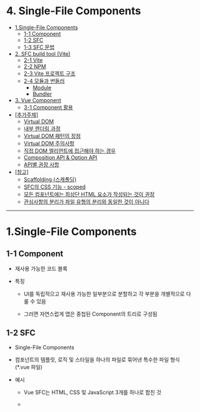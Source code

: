 # 4. Single-File Components

- [1.Single-File Components](#1single-file-components)
  - [1-1 Component](#1-1-component)
  - [1-2 SFC](#1-2-sfc)
  - [1-3 SFC 문법](#1-3-sfc-문법)
- [2. SFC build tool (Vite)](#2-sfc-build-tool-vite)
  - [2-1 Vite](#2-1-vite)
  - [2-2 NPM](#2-2-npm)
  - [2-3 Vite 프로젝트 구조](#2-3-vite-프로젝트-구조)
  - [2-4 모듈과 번들러](#2-4-모듈과-번들러)
    - [Module](#module)
    - [Bundler](#bundler)
- [3. Vue Component](#3-vue-component)
  - [3-1 Component 활용](#3-1-component-활용)
- [\[추가주제\]](#추가주제)
  - [Virtual DOM](#virtual-dom)
  - [내부 렌더링 과정](#내부-렌더링-과정)
  - [Virtual DOM 패턴의 장점](#virtual-dom-패턴의-장점)
  - [Virtual DOM 주의사항](#virtual-dom-주의사항)
  - [직접 DOM 엘리먼트에 접근해야 하는 경우](#직접-dom-엘리먼트에-접근해야-하는-경우)
  - [Composition API \& Option API](#composition-api--option-api)
  - [API별 권장 사항](#api별-권장-사항)
- [\[참고\]](#참고)
  - [Scaffolding (스캐폴딩)](#scaffolding-스캐폴딩)
  - [SFC의 CSS 기능 - scoped](#sfc의-css-기능---scoped)
  - [모든 컴포넌트에는 최상단 HTML 요소가 작성되는 것이 권장](#모든-컴포넌트에는-최상단-html-요소가-작성되는-것이-권장)
  - [관심사항의 분리가 파일 유형의 분리와 동일한 것이 아니다](#관심사항의-분리가-파일-유형의-분리와-동일한-것이-아니다)

----

# 1.Single-File Components

## 1-1 Component

- 재사용 가능한 코드 블록

- 특징
  
  - UI를 독립적으고 재사용 가능한 일부분으로 분할하고 각 부분을 개별적으로 다룰 수 있음
  
  - 그러면 자연스럽게 앱은 중첩된 Component의 트리로 구성됨

## 1-2 SFC

- Single-File Components

- 컴포넌트의 템플릿, 로직 및 스타일을 하나의 파일로 묶어낸 특수한 파일 형식 (\*.vue  파일)

- 예시
  
  - Vue SFC는 HTML, CSS 및 JavaScript 3개를 하나로 합친 것
  
  - <template>, <script>, <style> 블록은 하나의 파일에서 컴포넌의 뷰, 로직 및 스타일을 캡슐화하고 배치

## 1-3 SFC 문법

- 각 \*.vue 파일은 세 가지 유형의 최상위 언어 블록 <template>, <script>, <style>으로 구성됨

- 언어 블록의 작성 순서는 상관 없으나 일반적으로 template -> script -> style 순서로 작성
  
  - **vbase-3-setup**

- 언어 블록 - \<template>
  
  - 각 *.vue 파일은 최상위 <template>블록을 하나만 포함할 수 있음

- 언어 블록 - <script setup>
  
  - 각 *.vue 파일은 하나의 <script setup> 블록만 포함할 수 있음(일반 <script> 제외)
  
  - 컴포넌트의 setup() 함수로 사용되며 컴포넌트의 각 인스턴스에 대해 실행

- 언어 블록 - <style scoped>
  
  - *.vue 파일에는 여러 <style> 태그가 포함될 수 있음
  
  - scoped가 지정되면 CSS는 현재 컴포넌트에만 적용

<img title="" src="./img/sfc.png" alt="">

- 컴포넌트 사용하기
  
  - https://play.vuejs.org 에서 Vue 컴포넌트 코드 작성 및 미리보기
  
  - Vue SFC는 컴파일러를 통해 컴파일된 후 빌드되어야 함
  
  ➤ 실제 프로젝트에서는 일반적으로 SFC 컴파일러를 VITE와 같은 공식 빌드 도구를 사용해 사용

# 2. SFC build tool (Vite)

## 2-1 Vite

- 프론트엔드 개발 도구
  
  - https://vite.js.dev/

➤ 빠른 개발 환경을 위한 빌드 도구와 개발 서버를 제공

- Vite 프로젝트 생성

```bash
$ npm create vue@latest
```

- 프로젝트 폴도 이동 및 패키지 설치

```bash
$ cd vue-project
$ npm install
```

- vue 프로젝트 서버 실행

```bash
$ npm run dev
```

## 2-2 NPM

- Node Package Manager

- Node.js의 기본 패키지 관리자
  
  - Chrome의 V8 JavaScript 엔진을 기반으로 하는 **Server-Side** 실행 환경
    
    > 파이썬 패키지 관리자는 pip

- Node.js의 영향
  
  - 기존에 브라우저 안에서만 동작할 수 있었던 JavaScript를 브라우저가 아닌 서버 측에서도 실행할 수 있게 함
    
    - 프론트엔드와 백엔드에서 동일한 언어로 개발할 수 있게 됨
  
  - NPM을 활용해 수많은 오픈 소스 패키지와 라이브러리를 제공하여 개발자들이 손쉽게 코드를 공유하고 재사용할 수 있게 함

## 2-3 Vite 프로젝트 구조

<img title="" src="./img/vite structure.png" alt="">

- node_modules
  
  - Node.js 프로젝트에서 사용되는 외부 패키지들이 저장되는 디렉토리
  
  - 프로젝트의 의존성 모듈을 저장하고 관리하는 공간
  
  - 프로젝트가 실행될 때 필요한 라이브러리와 패키지들을 포함
  
  - .gitignore에 작성됨

- package-lock.json
  
  - 패키지들의 실제 설치 버전, 의존성 관계, 하위 패키지 등을 포함하여 패키지 설치에 필요한 모든 정보를 포함
  
  - 패키지들의 정확한 버전을 보장하여, 여러 개발자가 협업하거나 서버 환경에서 <mark>일관성있는 의존성을 유지</mark>하는데 도움을 줌
  
  - **npm install 명령**을 통해 패키지를 설치할 때, 명시된 버전과 의존성을 기반으로 설치

- package.json
  
  - 프로젝트의 메타 정보와 의존성 패키지 목록을 포함
  
  - 프로젝트의 이름, 버전, 작성자, 라이선스 등과 같은 메타 정보를 정의
    
     ➣ package-lock.json 과 함꼐 프로젝트의 의존성을 관리하고, 버전 충돌 및 일관성을 유지하는 역할

- **public 디렉토리**
  
  - 주로 다음 정적 파일을 위치 시킴
    
    - 소스코드에서 참조되지 않는
    
    - 항상 같은 이름을 같는
    
    - import 할 필요 없는
  
  - 항상 root 절대 경로를 사용하여 참조
    
    - public/icon.png는 소스코드에서 /icon.png로 참조할 수 있음
  
  - [Static Asset Handling | Vite](https://vitejs.dev/guide/assets.html#the-public-directory)

<img title="" src="./img/src.png" alt="">

- src 디렉토리
  
  - 프로젝트의 주요 소스 코드를 포함하는 곳
  
  - 컴포넌트, 스타일, 라우팅 등 프로젝트의 핵심 코드를 관리

- src/assets
  
  - 프로젝트 내에서 사용되는 자원(이미지, 폰트, 스타일 시트 등)을 관리
  
  - 컴포넌트 자체에서 참조하는 내부 파일을 저장하는데 사용
  
  - 컴포넌트가 아닌 곳에서는 public 디렉토리에 위치한 파일을 사용

- src/components
  
  - vue 컴포넌트들을 작성하는 곳

- src/App.vue
  
  - Vue 앱의 최상위 Root 컴포넌트
  
  - 다른 하위 컴포넌트들을 포함
  
  - 애플리케이션 전체의 레이아웃과 공통적인 요소를 정의

- src/main.js
  
  - Vue 인스턴스를 생성하고, 애플리케이션을 초기화하는 역할
  
  - 필요한 라이브러리를 import하고 전역 설정을 수행

<img title="" src="./img/index.png" alt="">

- index.html
  
  - Vue 앱의 기본 HTML 파일
  
  - 앱의 진입점(entry point)
  
  - Root 컴포넌트인 App.vue가 해당 페이지에 마운트(mount) 됨
    
    ➣ Vue  앱이 SPA인 이유
  
  - 필요한 스타일 시트, 스크립트 등의 외부 리소스를 로드할 수 있음
    
    - ex. bootstrap CDN

## 2-4 모듈과 번들러

### Module

- 프로그램을 구성하는 독립적인 코드 블록( \*.js 파일)

> - 개발하는 애플리케이션의 크기가 커지고 복잡해지면서 파일 하나에 모든 기능을 담기가 어려워 짐
> 
> - 따라서 자연스럽게 파일을 여러개로 분리하여 관리를 하게 되었고, 이 때 분리된 파일 각각이 모듈(module) 즉, js 파일 하나가 하나의 모듈
> 
> - 모듈의 수가 많아지고 라이브러리 혹인 모듈 간의 의존성(연결성)이 깊어지면서 특정한 곳에서 발생한 문제가 어떤 모듈 간의 문제인지 파악하기 어려워짐
> 
> - 복잡하고 깊은 모듈의 의존성 문제를 해결하기 위한 도구가 필요
>   
>   ➣ **Bundler**

[참고] node_modeuls의 의존성 깊이

<img title="" src="./img/node_modules.png" alt="">

### Bundler

- 여러 모듈과 파일을 하나(혹은 여러 개)의 번들로 묶어 최적화하여 애플리케이션에서 사용할 수 있게 만들어주는 도구

- 역할
  
  - 의존성 관리, 코드 최적화, 리소스 관리 등
  
  - Bundler가 하는 작업을 Bundling이라 함
  
  - Vite는 **Rollup**이라는 Bundler를 사용하며 개발자가 별도로 기타 환경설정에 신경쓰지 않도록 모두 설정해두고 있음

# 3. Vue Component

### 3-1 Component 활용

1. 컴포넌트 파일 생성

2. 컴포넌트 등록(import)
- 사전 준비
  
  1. 초기에 생성된 모든 컴포넌트 삭제(App.vue 제외)
  
  2. App.vue 코드 초기화

- 컴포넌트 파일 생성
  
  - MyComponent.vue 생성
  
  - App 컴포넌트에 MyComponent를 등록
  
  - App(부모) - MyComponent(자식) 관계 형성
  
  - **@** - 'src/' 경로를 뜻하는 약어
  
  ```v
  <!-- App.vue -->
  
  <template>
    <h1>App.vue</h1>
    <MyComponent />
    <MyComponent />
    <MyComponent />
    <MyComponent />
  </template>
  
  <script setup>
  // import MyComponent from "./components/MyComponent.vue"
  // 절대경로 /src/
  import MyComponent from "@/components/MyComponent.vue"
  </script>
  ```

- Component 이름 관련 스타일 가이드
  
  - https://vuejs.org/style-guide/rules-strongly-recommended.html

# [추가주제]

## Virtual DOM

- 가상의 DOM을 메모리에 저장하고 실제 DOM과 동기화하는 프로그래밍 개념

- 실제 DOM과의 변경 사항 비교를 통해 변경된 부분만 실제 DOM에 적용하는 방식

- 웹 어플리케이션의 성능을 향상시키기 위한 Vue의 내부 렌더링 기술

<img title="" src="./img/virtual dom.png" alt="">

## 내부 렌더링 과정

<img title="" src="./img/rendering.png" alt="">

## Virtual DOM 패턴의 장점

- 효율성
  
  - 실제 DOM 조작을 최소화하고, 변경된 부분만 업데이트하여 성능을 향상

- 반응성
  
  - 데이터의 변경을 감지하고, Virtual DOM을 효율적으로 갱신하여 UI를 자동으로 업데이트

- 추상화
  
  - 개발자는 실제 DOM 조작을 Vue에게 맡기고 컴포넌트와 템플릿을 활용하는 추상화된 프로그래밍 방식으로 원하는 UI 구조를 구성하고 관리할 수 있음

## Virtual DOM 주의사항

- 실제 DOM에 직접 접근하지 말 것
  
  - JavaScript에서 사용하는 DOM 접근 관련 메서드 사용 금지
  
  - querySelector, createElement, addEventListener 등
  
  ➤ Vue의 ref와 Lifecycle Hook 함수를 사용해 간접적으로 접근하여 조작할 것

## 직접 DOM 엘리먼트에 접근해야 하는 경우

- ref 속성을 사용하여 특정 DOM 엘리먼트에 직접적인 참조를 얻을 수 있음

```html
<template>
  <input ref="input">
</template>

<script setup>
import { ref, onMounted } from 'vue'

// 변수명은 템플릿 ref 값과 일치해야 함
const input = ref(null)

onMounted(() => {
  console.log(input.value) // <input>
})
</script>
```

## Composition API & Option API

- Composition API
  
  - import 해서 가져온 API 함수들을 사용하여 컴포넌트의 로직을 정의
  
  - Vue3 에서의 권장 방식
  
  <img title="" src="./img/composition API.png" alt="">

- Option API
  
  - data, methods 및 mounted 같은 객체를 사용하여 컴포넌트의 로직을 정의
  
  - Vue2에서의 작성 방식
  
  <img title="" src="./img/option API.png" alt="">

## API별 권장 사항

- Compostiion API + SFC
  
  - 규모가 있는 앱의 전체를 구축하려는 경우

- Option API
  
  - 빌드 도구를 사용하지 않거나 복잡성이 낮은 프로젝트에서 사용하려는 경우

- https://vuejs.org/guide/extras/composition-api-faq.html

# [참고]

## Scaffolding (스캐폴딩)

- 새로운 프로젝트나 모듈을 시작하기 위해 초기 구조와 기본 코드를 자동으로 생성하는 과정

- 개발자들이 프로젝트를 시작하는데 도움을 주는 틀이나 기반을 제공하는 작업

- 초기 설정, 폴더 구조, 파일 템플릿, 기본 코드 등을 자동으로 생성하여 개발자가 시작할 때 시간과 노력을 절약하고 일관된 구조를 유지할 수 있도록 도와줌

## SFC의 CSS 기능 - scoped

- scoped를 사용하면 부모 컴포넌트의 스타일이 자식 컴포넌트로 유출되지 않음

- 단, 자식 컴포넌트의 최상위 요소(root element)는 부모와 자식의 CSS 모두의 영향을 받음

- 부모가 레이아웃 목적으로 자식 컴포넌트 최상위 요소의 스타일을 지정할 수 있도록 의도적으로 설계된 것

- 예시
  
  - 다음과 같이 App(부모) 컴포넌트에 적용한 스타일은 scoped가 작성되어 있지만, MyComponent(자식)의 최상위 요소는 부모와 본인의 CSS 모두의 영향을 받기 때문에 부모의 스타일이 적용됨
  
  <img title="" src="./img/scoped.png" alt="">

## 모든 컴포넌트에는 최상단 HTML 요소가 작성되는 것이 권장

- 가독성, 스타일링, 명확한 컴포넌트 구조를 위해 각 컴포넌트에는 최상단 HTML 요소를 작성해야 함(Single Root Element)

## 관심사항의 분리가 파일 유형의 분리와 동일한 것이 아니다

- HTML/CSS/JS를 한 파일에 혼합하는게 괜찮을까?

- 프론트엔드 앱의 사용 목적이 점점 더 복잡해짐에 따라, 단순 파일 유형으로 분리하게 될 경우 프로젝트의 목표를 달성하는데 도움이 되지 않게 됨
